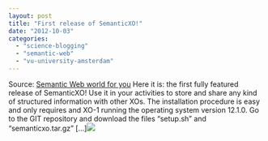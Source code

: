 ```yaml
---
layout: post
title: "First release of SemanticXO!"
date: "2012-10-03"
categories: 
  - "science-blogging"
  - "semantic-web"
  - "vu-university-amsterdam"
---
```


Source: [Semantic Web world for you](http://semweb4u.wordpress.com/feed/) Here it is: the first fully featured release of SemanticXO! Use it in your activities to store and share any kind of structured information with other XOs. The installation procedure is easy and only requires and XO-1 running the operating system version 12.1.0. Go to the GIT repository and download the files “setup.sh” and “semanticxo.tar.gz” \[...\]![](http://stats.wordpress.com/b.gif?host=semweb4u.wordpress.com&blog=18410093&post=517&subd=semweb4u&ref=&feed=1)
